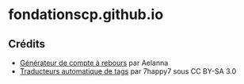 # fondationscp.github.io

## Crédits

* [Générateur de compte à rebours](https://fondationscp.github.io/outils-staff/chronometre-suppression.html) par Aelanna
* [Traducteurs automatique de tags](https://fondationscp.github.io/outils/traducteur-tags.html) par 7happy7 sous CC BY-SA 3.0
